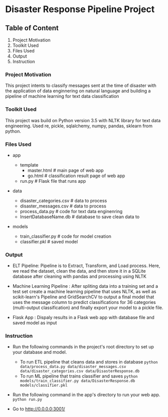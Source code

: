 # Disaster Response Pipeline Project

## Table of Content
1. Project Motivation
2. Toolkit Used
3. Files Used
4. Output
5. Instruction

### Project Motivation

  This project intents to classify messages sent at the time of disaster with the application of data enginnering on natural language and building a pipeline of machine learning for text data classification
  

### Toolkit Used

  This project was build on Python version 3.5 with NLTK library for text data engineering. Used re, pickle, sqlalchemy, numpy, pandas, sklearn from python.
  
### Files Used

- app
  - template
     - master.html  # main page of web app
     - go.html  # classification result page of web app
  - run.py  # Flask file that runs app

- data
  - disaster_categories.csv  # data to process 
  - disaster_messages.csv  # data to process
  - process_data.py # code for text data enginenring
  - InsertDatabaseName.db   # database to save clean data to

- models
  - train_classifier.py # code for model creation
  - classifier.pkl  # saved model 

### Output

  - ELT Pipeline: Pipeline is to Extract, Transform, and Load process. Here, we read the dataset, clean the data, and then store it in a SQLite database after cleaning with pandas and processing using NLTK
  
  - Machine Learning Pipeline : After spliting data into a training set and a test set create a machine learning pipeline that uses NLTK, as well as scikit-learn's Pipeline and GridSearchCV to output a final model that uses the message column to predict classifications for 36 categories (multi-output classification) and finally export your model to a pickle file.
  
  - Flask App : Dispaly results in a Flask web app with database file and saved model as input

### Instruction
  - Run the following commands in the project's root directory to set up your database and model.

    - To run ETL pipeline that cleans data and stores in database
        `python data/process_data.py data/disaster_messages.csv data/disaster_categories.csv data/DisasterResponse.db`
    - To run ML pipeline that trains classifier and saves
        `python models/train_classifier.py data/DisasterResponse.db models/classifier.pkl`

  - Run the following command in the app's directory to run your web app.
    `python run.py`

  - Go to http://0.0.0.0:3001/
  
